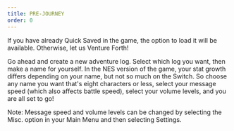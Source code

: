 ```yaml
---
title: PRE-JOURNEY
order: 0
---
```





If you have already Quick Saved in the game, the option to load it will be
available. Otherwise, let us Venture Forth!

Go ahead and create a new adventure log. Select which log you want, then make a
name for yourself. In the NES version of the game, your stat growth differs
depending on your name, but not so much on the Switch. So choose any name you
want that's eight characters or less, select your message speed (which also
affects battle speed), select your volume levels, and you are all set to go!

Note: Message speed and volume levels can be changed by selecting the Misc.
option in your Main Menu and then selecting Settings.



